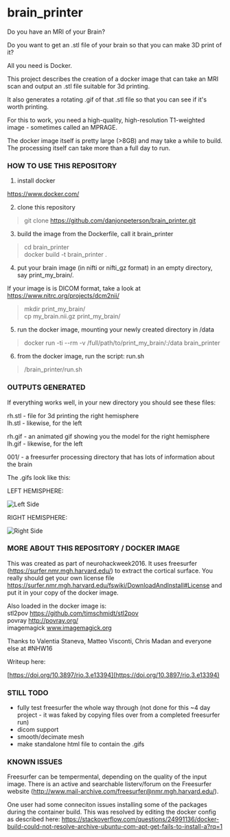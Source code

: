 # brain_printer

Do you have an MRI of your Brain? 

Do you want to get an .stl file of your brain so that you can make 3D print of it?

All you need is Docker.


This project describes the creation of a docker image that can take an MRI scan and output an .stl file suitable for 3d printing.

It also generates a rotating .gif of that .stl file so that you can see if it's worth printing.

For this to work, you need a high-quality, high-resolution T1-weighted image - sometimes called an MPRAGE.

The docker image itself is pretty large (>8GB) and may take a while to build. The processing itself can take more than a full day to run.

### HOW TO USE THIS REPOSITORY

1) install docker

https://www.docker.com/

2) clone this repository

> git clone https://github.com/danjonpeterson/brain_printer.git

3) build the image from the Dockerfile, call it brain_printer

> cd brain_printer  
> docker build -t brain_printer .

4) put your brain image (in nifti or nifti_gz format) in an empty directory, say print_my_brain/. 

If your image is is DICOM format, take a look at https://www.nitrc.org/projects/dcm2nii/

> mkdir print_my_brain/  
> cp my_brain.nii.gz print_my_brain/

5) run the docker image, mounting your newly created directory in /data

> docker run -ti --rm -v /full/path/to/print_my_brain/:/data brain_printer

6) from the docker image, run the script: run.sh

> /brain_printer/run.sh


### OUTPUTS GENERATED

If everything works well, in your new directory you should see these files:

rh.stl - file for 3d printing the right hemisphere  
lh.stl - likewise, for the left

rh.gif - an animated gif showing you the model for the right hemisphere  
lh.gif - likewise, for the left

001/   - a freesurfer processing directory that has lots of information about the brain

The .gifs look like this:

LEFT HEMISPHERE:


![](https://danjonpeterson.github.io/lh.gif "Left Side")

RIGHT HEMISPHERE:


![](https://danjonpeterson.github.io/rh.gif "Right Side")

### MORE ABOUT THIS REPOSITORY / DOCKER IMAGE

This was created as part of neurohackweek2016. It uses freesurfer (https://surfer.nmr.mgh.harvard.edu/) to extract the cortical surface. You really should get your own license file https://surfer.nmr.mgh.harvard.edu/fswiki/DownloadAndInstall#License and put it in your copy of the docker image.

Also loaded in the docker image is:  
stl2pov https://github.com/timschmidt/stl2pov  
povray http://povray.org/  
imagemagick www.imagemagick.org  

Thanks to Valentia Staneva, Matteo Visconti, Chris Madan and everyone else at #NHW16

Writeup here:

[https://doi.org/10.3897/rio.3.e13394](https://doi.org/10.3897/rio.3.e13394)


### STILL TODO
- fully test freesurfer the whole way through (not done for this ~4 day project - it was faked by copying files over from a completed freesurfer run)
- dicom support
- smooth/decimate mesh
- make standalone html file to contain the .gifs


### KNOWN ISSUES

Freesurfer can be tempermental, depending on the quality of the input image. There is an active and searchable listerv/forum on the Freesurfer website (http://www.mail-archive.com/freesurfer@nmr.mgh.harvard.edu/).

One user had some conneciton issues installing some of the packages during the container build. This was resolved by editing the docker config as described here:
https://stackoverflow.com/questions/24991136/docker-build-could-not-resolve-archive-ubuntu-com-apt-get-fails-to-install-a?rq=1

